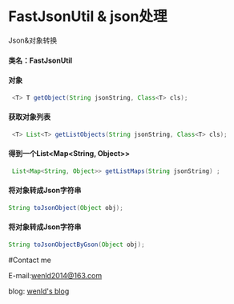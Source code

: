 # FastJsonUtil & json处理
Json&对象转换
#### 类名：FastJsonUtil

#### 对象
```java
 <T> T getObject(String jsonString, Class<T> cls);
```
####  获取对象列表
```java
 <T> List<T> getListObjects(String jsonString, Class<T> cls);
```
#### 得到一个List<Map<String, Object>>
```java
 List<Map<String, Object>> getListMaps(String jsonString) ;
```
#### 将对象转成Json字符串
```java
String toJsonObject(Object obj);
```
#### 将对象转成Json字符串
```java
String toJsonObjectByGson(Object obj);
```

#Contact me

E-mail:wenld2014@163.com

blog: [wenld's blog](http://blog.csdn.net/sinat_15877283)
